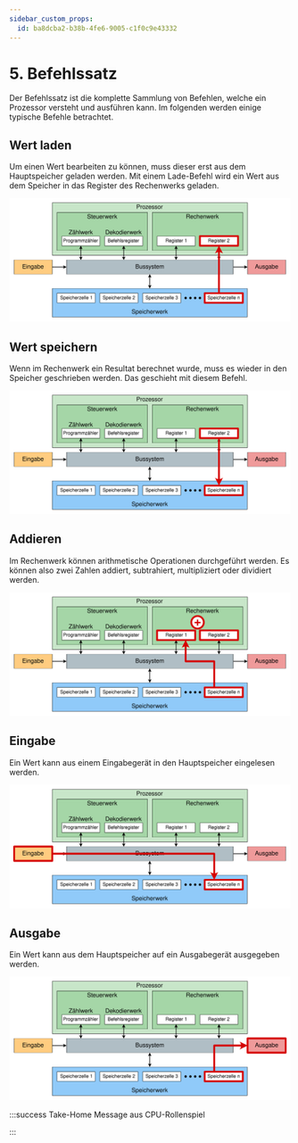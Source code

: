 ```yaml
---
sidebar_custom_props:
  id: ba8dcba2-b38b-4fe6-9005-c1f0c9e43332
---
```


# 5. Befehlssatz

Der Befehlssatz ist die komplette Sammlung von Befehlen, welche ein Prozessor versteht und ausführen kann. Im folgenden werden einige typische Befehle betrachtet.

## Wert laden

Um einen Wert bearbeiten zu können, muss dieser erst aus dem Hauptspeicher geladen werden. Mit einem Lade-Befehl wird ein Wert aus dem Speicher in das Register des Rechenwerks geladen.

![](images/05-load.svg)

## Wert speichern

Wenn im Rechenwerk ein Resultat berechnet wurde, muss es wieder in den Speicher geschrieben werden. Das geschieht mit diesem Befehl.

![](images/05-store.svg)

## Addieren

Im Rechenwerk können arithmetische Operationen durchgeführt werden. Es können also zwei Zahlen addiert, subtrahiert, multipliziert oder dividiert werden.

![](images/05-add.svg)

## Eingabe

Ein Wert kann aus einem Eingabegerät in den Hauptspeicher eingelesen werden.

![](images/05-input.svg)

## Ausgabe

Ein Wert kann aus dem Hauptspeicher auf ein Ausgabegerät ausgegeben werden.

![](images/05-output.svg)


:::success Take-Home Message aus CPU-Rollenspiel

<Answer type="text" webKey="c7958ed6-c67d-4154-8051-6d9c1fadd5e2" />

:::
